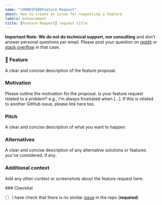 ```yaml
---
name: "\U0001F680Feature Request"
about: How to create an issue for requesting a feature
labels: enhancement
title: [Feature Request] request title
---
```


**Important Note: We do not do technical support, nor consulting** and don't answer personal questions per email.
Please post your question on [reddit](https://www.reddit.com/r/reinforcementlearning/) or [stack overflow](https://stackoverflow.com/) in that case.


### 🚀 Feature

A clear and concise description of the feature proposal.

### Motivation

Please outline the motivation for the proposal.
Is your feature request related to a problem? e.g., I'm always frustrated when [...].
If this is related to another GitHub issue, please link here too.

### Pitch

A clear and concise description of what you want to happen.

### Alternatives

A clear and concise description of any alternative solutions or features you've considered, if any.

### Additional context

Add any other context or screenshots about the feature request here.

### Checklist

- [ ] I have check that there is no similar [issue](https://github.com/DLR-RM/stable-baselines3/issues) in the repo (**required**)


<!--- This Template is an edited version of the one from https://github.com/pytorch/pytorch -->
